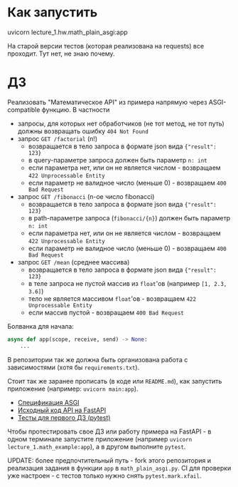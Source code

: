 # Как запустить
  uvicorn lecture_1.hw.math_plain_asgi:app

  На старой версии тестов (которая реализована на requests) все проходит.
  Тут нет, не знаю почему.


# ДЗ

Реализовать "Математическое API" из примера напрямую через ASGI-compatible
функцию. В частности

- запросы, для которых нет обработчиков (не тот метод, не тот путь) должны
  возвращать ошибку `404 Not Found`
- запрос `GET /factorial` (n!)
  - возвращается в тело запроса в формате json вида `{"result": 123}`
  - в query-параметре запроса должен быть параметр `n: int`
  - если параметра нет, или он не является числом - возвращаем `422
    Unprocessable Entity`
  - если параметр не валидное число (меньше 0) - возвращаем `400 Bad Request`
- запрос `GET /fibonacci` (n-ое число fibonacci)
  - возвращается в тело запроса в формате json вида `{"result": 123}`
  - в path-параметре запроса (`fibonacci/{n}`) должен быть параметр `n: int`
  - если параметра нет, или он не является числом - возвращаем `422
    Unprocessable Entity`
  - если параметр не валидное число (меньше 0) - возвращаем `400 Bad Request`
- запрос `GET /mean` (среднее массива)
  - возвращается в тело запроса в формате json вида `{"result": 123}`
  - в теле запроса не пустой массив из `float`'ов (например `[1, 2.3, 3.6]`)
  - тело не является массивом `float`'ов - возвращаем `422
    Unprocessable Entity`
  - если массив пустой - возвращаем `400 Bad Request`

Болванка для начала:

```python
async def app(scope, receive, send) -> None:
    ...
```

В репозитории так же должна быть организована работа с зависимостями (хотя бы
`requirements.txt`).

Стоит так же заранее прописать (в коде или `README.md`), как запустить
приложение (например: `uvicorn main:app`).

- [Спецификация ASGI](https://asgi.readthedocs.io/en/latest/specs/www.html#http)
- [Исходный код API на FastAPI](/lecture_1/math_example.py)
- [Тесты для первого ДЗ (pytest)](/tests/test_homework_1.py)

Чтобы протестировать свое ДЗ или работу примера на FastAPI - в одном терминале
запустите приложение (например `uvicorn lecture_1.math_example:app`), а в другом
выполните `pytest`.

UPDATE: более предпочтительный путь - fork этого репозитория и реализация
задания в функции `app` в `math_plain_asgi.py`. CI для проверки уже настроен - с
тестов только нужно снять `pytest.mark.xfail`.
